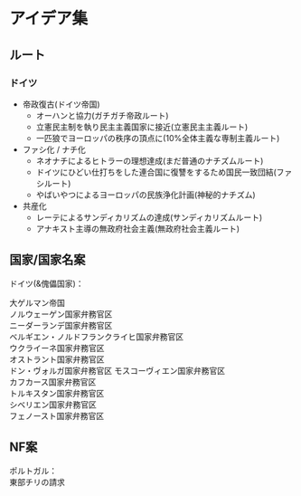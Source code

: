 # アイデア集

## ルート

### ドイツ

- 帝政復古(ドイツ帝国)
  - オーハンと協力(ガチガチ帝政ルート)
  - 立憲民主制を執り民主主義国家に接近(立憲民主主義ルート)
  - 一匹狼でヨーロッパの秩序の頂点に(10%全体主義な専制主義ルート)
- ファシ化 / ナチ化
  - ネオナチによるヒトラーの理想達成(まだ普通のナチズムルート)
  - ドイツにひどい仕打ちをした連合国に復讐をするため国民一致団結(ファシルート)
  - やばいやつによるヨーロッパの民族浄化計画(神秘的ナチズム)
- 共産化
  - レーテによるサンディカリズムの達成(サンディカリズムルート)
  - アナキスト主導の無政府社会主義(無政府社会主義ルート)

## 国家/国家名案

ドイツ(&傀儡国家)：

大ゲルマン帝国  
ノルウェーゲン国家弁務官区  
ニーダーランデ国家弁務官区  
ベルギエン・ノルドフランクライヒ国家弁務官区  
ウクライーネ国家弁務官区  
オストラント国家弁務官区  
ドン・ヴォルガ国家弁務官区
モスコーヴィエン国家弁務官区  
カフカース国家弁務官区  
トルキスタン国家弁務官区  
シベリエン国家弁務官区  
フェノースト国家弁務官区  

## NF案
ポルトガル：  
東部チリの請求  
